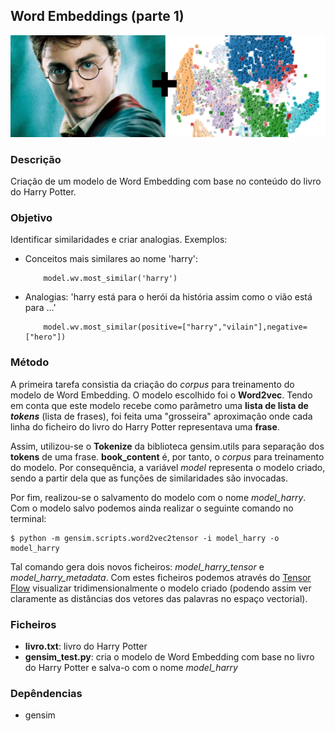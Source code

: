 ## Word Embeddings (parte 1)

<img src="./images/banner.png">

### Descrição

Criação de um modelo de Word Embedding com base no conteúdo do livro do Harry Potter.

### Objetivo

Identificar similaridades e criar analogias. Exemplos:

* Conceitos mais similares ao nome 'harry':
    ```
        model.wv.most_similar('harry')
    ```
* Analogias: 'harry está para o herói da história assim como o vião está para ...'
    ```
        model.wv.most_similar(positive=["harry","vilain"],negative=["hero"])
    ```

### Método

A primeira tarefa consistia da criação do *corpus* para treinamento do modelo de Word Embedding. O modelo escolhido foi o **Word2vec**. Tendo em
conta que este modelo recebe como parâmetro uma **lista de lista de *tokens*** (lista de frases), foi feita uma "grosseira" aproximação onde cada linha do ficheiro do livro do Harry Potter representava uma **frase**.

Assim, utilizou-se o **Tokenize** da biblioteca gensim.utils para separação dos **tokens** de uma frase. **book_content** é, por tanto, o *corpus* para
treinamento do modelo. Por consequência, a variável *model* representa o modelo criado, sendo a partir dela que as funções de similaridades são invocadas.

Por fim, realizou-se o salvamento do modelo com o nome *model_harry*. Com o modelo salvo podemos ainda realizar o seguinte comando no terminal:

```
$ python -m gensim.scripts.word2vec2tensor -i model_harry -o model_harry
```

Tal comando gera dois novos ficheiros: *model_harry_tensor* e *model_harry_metadata*. Com estes ficheiros podemos através do [Tensor Flow](https://projector.tensorflow.org/) visualizar tridimensionalmente o modelo criado (podendo assim ver claramente as distâncias dos vetores das palavras 
no espaço vectorial).

### Ficheiros

* **livro.txt**: livro do Harry Potter
* **gensim_test.py**: cria o modelo de Word Embedding com base no livro do Harry Potter e salva-o com o nome *model_harry*

### Depêndencias

* gensim